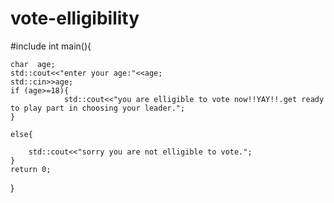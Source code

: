 # vote-elligibility
#include<iostream>
int main(){
	
	char  age;
	std::cout<<"enter your age:"<<age;
	std::cin>>age;
	if (age>=18){
				std::cout<<"you are elligible to vote now!!YAY!!.get ready to play part in choosing your leader."; 
	}
		
	else{
	
		std::cout<<"sorry you are not elligible to vote.";
	}
    return 0;		
		
}

